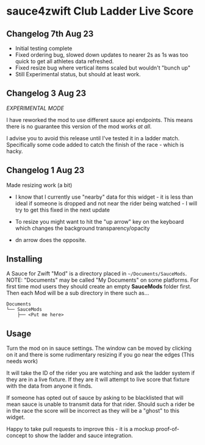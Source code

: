 sauce4zwift Club Ladder Live Score
========

Changelog 7th Aug 23
--------------------

* Initial testing complete
* Fixed ordering bug, slowed down updates to nearer 2s as 1s was too quick to get all athletes data refreshed.
* Fixed resize bug where vertical items scaled but wouldn't "bunch up"
* Still Experimental status, but should at least work.

Changelog 3 Aug 23
------------------
*EXPERIMENTAL MODE*

I have reworked the mod to use different sauce api endpoints.
This means there is no guarantee this version of the mod works *at all*.

I advise you to avoid this release until I've tested it in a ladder match.
Specifically some code added to catch the finish of the race - which is hacky.

Changelog 1 Aug 23
------------------
Made resizing work (a bit)
- I know that I currently use "nearby" data for this widget - it is less than ideal if someone is dropped and not near the rider being watched - I will try to get this fixed in the next update

- To resize you might want to hit the "up arrow" key on the keyboard which changes the background transparency/opacity
- dn arrow does the opposite.

Installing
--------
A Sauce for Zwift "Mod" is a directory placed in `~/Documents/SauceMods`.  NOTE: "Documents"
may be called "My Documents" on some platforms.  For first time mod users they should create
an empty **SauceMods** folder first.  Then each Mod will be a sub directory in there such as...
```
Documents
└── SauceMods
    ├── <Put me here>
```

Usage
--------
Turn the mod on in sauce settings.
The window can be moved by clicking on it and there is some rudimentary resizing if you go near the edges (This needs work)

It will take the ID of the rider you are watching and ask the ladder system if they are in a live fixture.
If they are it will attempt to live score that fixture with the data from anyone it finds.

If someone has opted out of sauce by asking to be blacklisted that will mean sauce is unable to transmit data for that rider.
Should such a rider be in the race the score will be incorrect as they will be a "ghost" to this widget.

Happy to take pull requests to improve this - it is a mockup proof-of-concept to show the ladder and sauce integration.
